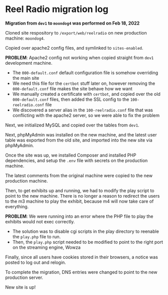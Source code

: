 # Reel Radio migration log

**Migration from `dev1` to `moondog4` was performed on Feb 18, 2022**

Cloned site respository to `/export/web/reelradio` on new production machine: `moondog4`.

Copied over apache2 config files, and symlinked to `sites-enabled`.

**PROBLEM**: Apache2 config not working when copied straight from `dev1` development machine.

- The `000-default.conf` default configuration file is somehow overriding the main site
- We need this file for the `certbot` stuff later on, however removing the `000-default.conf` file makes the site behave how we want
- We manually created a certificate with `certbot`, and copied over the old `000-default.conf` files, then added the SSL config to the `100-reelradio.conf` file 
- We discovered a server alias in the `100-reelradio.conf` file that was conflicting with the apache2 server, so we were able to fix the problem

Next, we initialized MySQL and copied over the tables from `dev1`.

Next, phpMyAdmin was installed on the new machine, and the latest user table was exported from the old site, and imported into the new site via phpMyAdmin.

Once the site was up, we installed Composer and installed PHP dependencies, and setup the `.env` file with secrets on the production machine.

The latest comments from the original machine were copied to the new production machine.

Then, to get exhibits up and running, we had to modify the play script to point to the new machine. 
There is no longer a reason to redirect the users to the m3 machine to play the exhibit, because m4 will now take care of everything.

**PROBLEM**: We were running into an error where the PHP file to play the exhibits would not exec correctly.

- The solution was to disable cgi scripts in the play directory to reenable the `play.php` file to run.
- Then, the `play.php` script needed to be modified to point to the right port on the streaming engine, Wowza

Finally, since all users have cookies stored in their browsers, a notice was posted to log out and relogin.

To complete the migration, DNS entries were changed to point to the new production server.

New site is up! 

